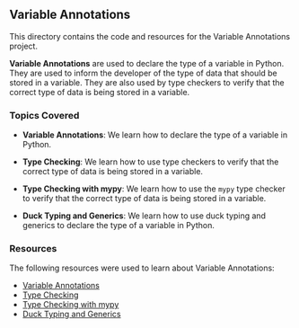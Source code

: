 ## Variable Annotations

This directory contains the code and resources for the Variable Annotations project.

**Variable Annotations** are used to declare the type of a variable in Python.
They are used to inform the developer of the type of data that should be stored in a variable.
They are also used by type checkers to verify that the correct type of data is being stored in a variable.

### Topics Covered

- **Variable Annotations**: We learn how to declare the type of a variable in Python.

- **Type Checking**: We learn how to use type checkers to verify that the correct type of data is being stored in a variable.

- **Type Checking with mypy**: We learn how to use the `mypy` type checker to verify that the correct type of data is being stored in a variable.

- **Duck Typing and Generics**: We learn how to use duck typing and generics to declare the type of a variable in Python.

### Resources

The following resources were used to learn about Variable Annotations:

- [Variable Annotations](https://www.python.org/dev/peps/pep-0526/)
- [Type Checking](https://realpython.com/python-type-checking/)
- [Type Checking with mypy](https://realpython.com/python-type-checking/#type-checking-with-mypy)
- [Duck Typing and Generics](https://realpython.com/python-type-checking/#duck-typing-and-generics)